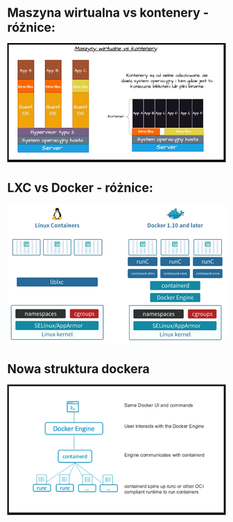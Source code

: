 <h1> Maszyna wirtualna vs kontenery - różnice:</h1>

![container vs vm](/grafiki/container_vs_vm.png)

<h1> LXC vs Docker - różnice:</h1>

![container vs vm](/grafiki/lxc_vs_docker.png)

<h1>Nowa struktura dockera</h1>

![containerd](/grafiki/containerd.png)



